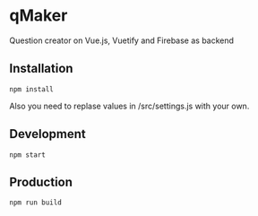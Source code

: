 # qMaker
Question creator on Vue.js, Vuetify and Firebase as backend

## Installation
```
npm install
```

Also you need to replase values in /src/settings.js with your own.

## Development
```
npm start
```

## Production
```
npm run build
```
